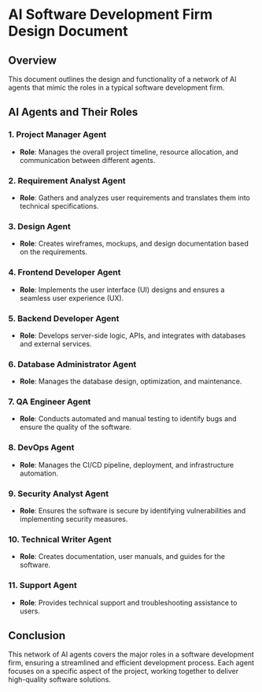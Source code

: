 # AI Software Development Firm Design Document

## Overview
This document outlines the design and functionality of a network of AI agents that mimic the roles in a typical software development firm.

## AI Agents and Their Roles

### 1. Project Manager Agent
- **Role**: Manages the overall project timeline, resource allocation, and communication between different agents.

### 2. Requirement Analyst Agent
- **Role**: Gathers and analyzes user requirements and translates them into technical specifications.

### 3. Design Agent
- **Role**: Creates wireframes, mockups, and design documentation based on the requirements.

### 4. Frontend Developer Agent
- **Role**: Implements the user interface (UI) designs and ensures a seamless user experience (UX).

### 5. Backend Developer Agent
- **Role**: Develops server-side logic, APIs, and integrates with databases and external services.

### 6. Database Administrator Agent
- **Role**: Manages the database design, optimization, and maintenance.

### 7. QA Engineer Agent
- **Role**: Conducts automated and manual testing to identify bugs and ensure the quality of the software.

### 8. DevOps Agent
- **Role**: Manages the CI/CD pipeline, deployment, and infrastructure automation.

### 9. Security Analyst Agent
- **Role**: Ensures the software is secure by identifying vulnerabilities and implementing security measures.

### 10. Technical Writer Agent
- **Role**: Creates documentation, user manuals, and guides for the software.

### 11. Support Agent
- **Role**: Provides technical support and troubleshooting assistance to users.

## Conclusion
This network of AI agents covers the major roles in a software development firm, ensuring a streamlined and efficient development process. Each agent focuses on a specific aspect of the project, working together to deliver high-quality software solutions.
